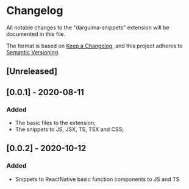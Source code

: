 # Changelog
All notable changes to the "darguima-snippets" extension will be documented in this file.

The format is based on [Keep a Changelog](https://keepachangelog.com/en/1.0.0/),
and this project adheres to [Semantic Versioning](https://semver.org/spec/v2.0.0.html).

## [Unreleased]

## [0.0.1] - 2020-08-11
### Added
- The basic files to the extension;
- The snippets to JS, JSX, TS, TSX and CSS;

## [0.0.2] - 2020-10-12
### Added
- Snippets to ReactNative basic function components to JS and TS
